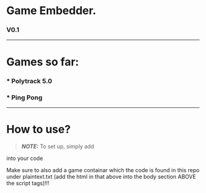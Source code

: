 # Game Embedder.
### V0.1
___________________________
# Games so far:
### * Polytrack 5.0
### * Ping Pong
___________________________
# How to use?
> **_NOTE:_**  To set up, simply add 
<body>
  <div id="gameContainer"></div>

  <script src="https://cdn.jsdelivr.net/gh/FlixifyTVisbackformoregithub/gameembederw-cdn/embed-games.js"
          data-api="https://cdn.jsdelivr.net/gh/FlixifyTVisbackformoregithub/gameembederw-cdn/games.json"
          data-target="#gameContainer"></script>
</body>

into your code

Make sure to also add a game containar which the code is found in this repo under plaintext.txt (add the html in that above into the body section ABOVE the script tags)!!!
